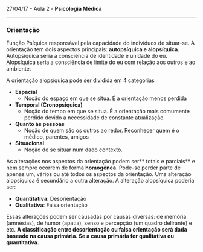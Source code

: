 27/04/17 - Aula 2 - **Psicologia Médica**

---

### Orientação

Função Psíquica responsável pela capacidade do indivíduos de situar-se. A orientação tem dois aspectos principais: **autopsíquica e alopsíquica**.  Autopsíquica seria a consciência de identidade e unidade do eu. Alopsíquica seria a consciência de limite do eu com relação aos outros e ao ambiente.

A orientação alopsíquica pode ser dividida em 4 categorias

* **Espacial**
  * Noção do espaço em que se situa. É a orientação menos perdida
* **Temporal \(Cronopsíquica\)**
  * Noção do tempo em que se situa. É a orientação mais comumente perdido devido a necessidade de constante atualização
* **Quanto às pessoas**
  * Noção de quem são os outros ao redor. Reconhecer quem é o médico, parentes, amigos
* **Situacional**
  * Noção de se situar num dado contexto.

As alterações nos aspectos da orientação podem ser** totais e parciais** e nem sempre ocorrem de forma **homogênea**. Pode-se perder parte de apenas um, vários ou até todos os aspectos da orientação. Uma alteração alopsíquica é secundário a outra alteração. A alteração alopsíquica poderia ser:

* **Quantitativa**: Desorientação
* **Qualitativa**: Falsa orientação

Essas alterações podem ser causadas por causas diversas: de memória \(amnésias\), de humor \(apatia\), senso e percepção \(um quadro delirante\) e etc. **A classificação entre desorientação ou falsa orientação será dada baseado na causa primária. Se a causa primária for qualitativa ou quantitativa.**

